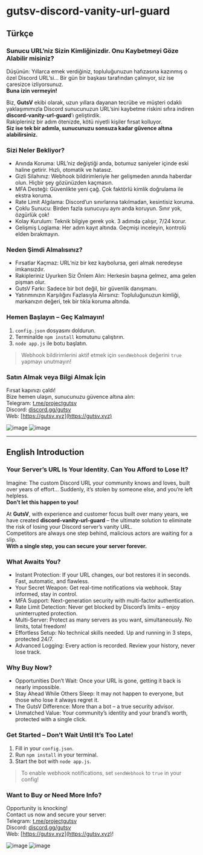 # gutsv-discord-vanity-url-guard

## Türkçe

### Sunucu URL’niz Sizin Kimliğinizdir. Onu Kaybetmeyi Göze Alabilir misiniz?

Düşünün: Yıllarca emek verdiğiniz, topluluğunuzun hafızasına kazınmış o özel Discord URL’si… Bir gün bir başkası tarafından çalınıyor, siz ise çaresizce izliyorsunuz.  
**Buna izin vermeyin!**

Biz, **GutsV** ekibi olarak, uzun yıllara dayanan tecrübe ve müşteri odaklı yaklaşımımızla Discord sunucunuzun URL’sini kaybetme riskini sıfıra indiren **discord-vanity-url-guard**’ı geliştirdik.  
Rakipleriniz bir adım ötenizde, kötü niyetli kişiler fırsat kolluyor.  
**Siz ise tek bir adımla, sunucunuzu sonsuza kadar güvence altına alabilirsiniz.**

### Sizi Neler Bekliyor?

- Anında Koruma: URL’niz değiştiği anda, botumuz saniyeler içinde eski haline getirir. Hızlı, otomatik ve hatasız.
- Gizli Silahınız: Webhook bildirimleriyle her gelişmeden anında haberdar olun. Hiçbir şey gözünüzden kaçmasın.
- MFA Desteği: Güvenlikte yeni çağ. Çok faktörlü kimlik doğrulama ile ekstra koruma.
- Rate Limit Algılama: Discord’un sınırlarına takılmadan, kesintisiz koruma.
- Çoklu Sunucu: Birden fazla sunucuyu aynı anda koruyun. Sınır yok, özgürlük çok!
- Kolay Kurulum: Teknik bilgiye gerek yok. 3 adımda çalışır, 7/24 korur.
- Gelişmiş Loglama: Her adım kayıt altında. Geçmişi inceleyin, kontrolü elden bırakmayın.

### Neden Şimdi Almalısınız?

- Fırsatlar Kaçmaz: URL’niz bir kez kaybolursa, geri almak neredeyse imkansızdır.  
- Rakipleriniz Uyurken Siz Önlem Alın: Herkesin başına gelmez, ama gelen pişman olur.  
- GutsV Farkı: Sadece bir bot değil, bir güvenlik danışmanı.  
- Yatırımınızın Karşılığını Fazlasıyla Alırsınız: Topluluğunuzun kimliği, markanızın değeri, tek bir tıkla koruma altında.

### Hemen Başlayın – Geç Kalmayın!

1. `config.json` dosyasını doldurun.
2. Terminalde `npm install` komutunu çalıştırın.
3. `node app.js` ile botu başlatın.

> Webhook bildirimlerini aktif etmek için `sendWebhook` değerini `true` yapmayı unutmayın!

### Satın Almak veya Bilgi Almak İçin

Fırsat kapınızı çaldı!  
Bize hemen ulaşın, sunucunuzu güvence altına alın:  
Telegram: [t.me/projectgutsv](https://t.me/projectgutsv)  
Discord: [discord.gg/gutsv](https://discord.gg/gutsv)  
Web: [https://gutsv.xyz](https://gutsv.xyz)

![image](https://github.com/user-attachments/assets/4adc817d-c620-4fb5-9c06-e50c2f2a0260)
![image](https://github.com/user-attachments/assets/f77a28d3-632a-4440-9c81-09dbb7cccd00)

---

## English Introduction

### Your Server’s URL Is Your Identity. Can You Afford to Lose It?

Imagine: The custom Discord URL your community knows and loves, built over years of effort… Suddenly, it’s stolen by someone else, and you’re left helpless.  
**Don’t let this happen to you!**

At **GutsV**, with experience and customer focus built over many years, we have created **discord-vanity-url-guard** – the ultimate solution to eliminate the risk of losing your Discord server’s vanity URL.  
Competitors are always one step behind, malicious actors are waiting for a slip.  
**With a single step, you can secure your server forever.**

### What Awaits You?

- Instant Protection: If your URL changes, our bot restores it in seconds. Fast, automatic, and flawless.
- Your Secret Weapon: Get real-time notifications via webhook. Stay informed, stay in control.
- MFA Support: Next-generation security with multi-factor authentication.
- Rate Limit Detection: Never get blocked by Discord’s limits – enjoy uninterrupted protection.
- Multi-Server: Protect as many servers as you want, simultaneously. No limits, total freedom!
- Effortless Setup: No technical skills needed. Up and running in 3 steps, protected 24/7.
- Advanced Logging: Every action is recorded. Review your history, never lose track.

### Why Buy Now?

- Opportunities Don’t Wait: Once your URL is gone, getting it back is nearly impossible.
- Stay Ahead While Others Sleep: It may not happen to everyone, but those who lose it always regret it.
- The GutsV Difference: More than a bot – a true security advisor.
- Unmatched Value: Your community’s identity and your brand’s worth, protected with a single click.

### Get Started – Don’t Wait Until It’s Too Late!

1. Fill in your `config.json`.
2. Run `npm install` in your terminal.
3. Start the bot with `node app.js`.

> To enable webhook notifications, set `sendWebhook` to `true` in your config!

### Want to Buy or Need More Info?

Opportunity is knocking!  
Contact us now and secure your server:  
Telegram: [t.me/projectgutsv](https://t.me/projectgutsv)  
Discord: [discord.gg/gutsv](https://discord.gg/gutsv)  
Web: [https://gutsv.xyz](https://gutsv.xyz)!

![image](https://github.com/user-attachments/assets/4adc817d-c620-4fb5-9c06-e50c2f2a0260)
![image](https://github.com/user-attachments/assets/f77a28d3-632a-4440-9c81-09dbb7cccd00)



